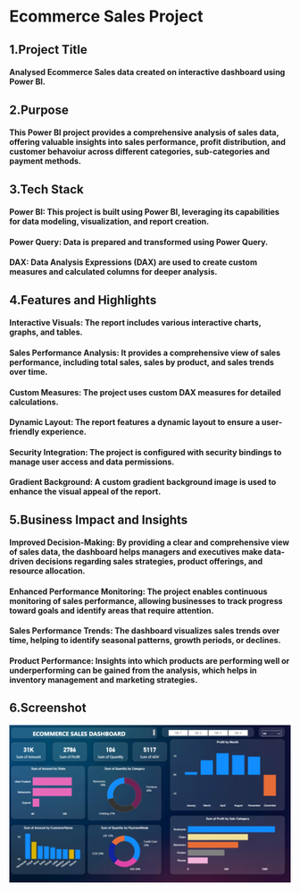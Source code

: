 # Ecommerce Sales Project
## 1.Project Title
#### Analysed Ecommerce Sales data created on interactive dashboard using Power BI. 

## 2.Purpose
#### This Power BI project provides a comprehensive analysis of sales data, offering valuable insights into sales performance, profit distribution, and customer behavoiur across different categories, sub-categories and payment methods.

## 3.Tech Stack
#### Power BI: This project is built using Power BI, leveraging its capabilities for data modeling, visualization, and report creation.
#### Power Query: Data is prepared and transformed using Power Query.
#### DAX: Data Analysis Expressions (DAX) are used to create custom measures and calculated columns for deeper analysis.

## 4.Features and Highlights
#### Interactive Visuals: The report includes various interactive charts, graphs, and tables.
#### Sales Performance Analysis: It provides a comprehensive view of sales performance, including total sales, sales by product, and sales trends over time.
#### Custom Measures: The project uses custom DAX measures for detailed calculations.
#### Dynamic Layout: The report features a dynamic layout to ensure a user-friendly experience.
#### Security Integration: The project is configured with security bindings to manage user access and data permissions.
#### Gradient Background: A custom gradient background image is used to enhance the visual appeal of the report.

## 5.Business Impact and Insights
#### Improved Decision-Making: By providing a clear and comprehensive view of sales data, the dashboard helps managers and executives make data-driven decisions regarding sales strategies, product offerings, and resource allocation.
#### Enhanced Performance Monitoring: The project enables continuous monitoring of sales performance, allowing businesses to track progress toward goals and identify areas that require attention.
#### Sales Performance Trends: The dashboard visualizes sales trends over time, helping to identify seasonal patterns, growth periods, or declines.
#### Product Performance: Insights into which products are performing well or underperforming can be gained from the analysis, which helps in inventory management and marketing strategies.

## 6.Screenshot
![image alt](https://github.com/Sejal-John-Fernandes/Power-BI-Dashboard-Project/blob/eb3422835decc7b924471d8062e9eeea87d05a2e/Snapshot%20of%20the%20image.png)
